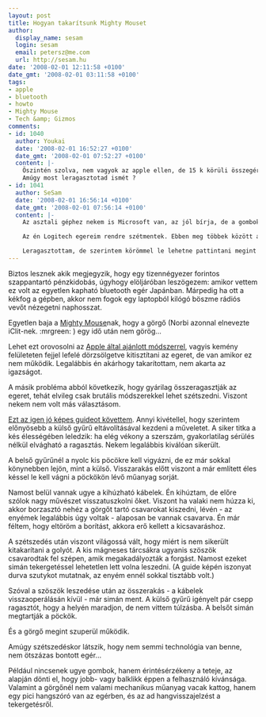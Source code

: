 ```yaml
---
layout: post
title: Hogyan takarítsunk Mighty Mouset
author:
  display_name: sesam
  login: sesam
  email: petersz@me.com
  url: http://sesam.hu
date: '2008-02-01 12:11:58 +0100'
date_gmt: '2008-02-01 03:11:58 +0100'
tags:
- apple
- bluetooth
- howto
- Mighty Mouse
- Tech &amp; Gizmos
comments:
- id: 1040
  author: Youkai
  date: '2008-02-01 16:52:27 +0100'
  date_gmt: '2008-02-01 07:52:27 +0100'
  content: |-
    Öszintén szolva, nem vagyok az apple ellen, de 15 k körüli összegért már csinálhatnának valami használhatóbb dolgot, amit nem kell így hackkelni :( mondjuk ennyiért kapsz már egy Logitech G5-t de az drótos meg izlések és pofonok. mondjuk azt nem értem, hogy miért nem kéri fel  az apple a laogitechet, hogy gyárts le neki a cuccokat, mina anno az M$ is tette, azokat nem kell takarítgatni. mondjuk M$ cucból csak hardvert láttam jót, mondjuk azt nem  is az ms gyártotta (kivéve az xbox :D , arról nem akarok nyiltkozni, mert akkor törölnöd kéne pár szót a kommentemből...)
    Amúgy most leragasztotad ismét ?
- id: 1041
  author: SeSam
  date: '2008-02-01 16:56:14 +0100'
  date_gmt: '2008-02-01 07:56:14 +0100'
  content: |-
    Az asztali géphez nekem is Microsoft van, az jól bírja, de a gomboknál lekopott a festék, tehát elég vacakul néz ki...

    Az én Logitech egereim rendre szétmentek. Ebben meg többek között a designt kell megfizetni.

    Leragasztottam, de szerintem körömmel le lehetne pattintani megint ha arról van szó.
---
```


Biztos lesznek akik megjegyzik, hogy egy tizennégyezer forintos szappantartó pénzkidobás, úgyhogy elöljáróban leszögezem: amikor vettem ez volt az egyetlen kapható bluetooth egér Japánban. Márpedig ha ott a kékfog a gépben, akkor nem fogok egy laptopból kilógó böszme rádiós vevőt nézegetni naphosszat.

Egyetlen baja a [Mighty Mouse](http://en.wikipedia.org/wiki/Apple_Mighty_Mouse)nak, hogy a görgő (Norbi azonnal elnevezte iClit-nek. :mrgreen: ) egy idő után nem görög...

Lehet ezt orovosolni az [Apple által ajánlott módszerrel](http://docs.info.apple.com/article.html?artnum=302417), vagyis kemény felületeten fejjel lefelé dörzsölgetve kitisztítani az egeret, de van amikor ez nem működik. Legalábbis én akárhogy takarítottam, nem akarta az igazságot.

A másik probléma abból következik, hogy gyárilag összeragasztják az egeret, tehát elvileg csak brutális módszerekkel lehet szétszedni. Viszont nekem nem volt más választásom.

[Ezt az igen jó képes guideot követtem](http://web.mac.com/karelgil/iWeb/MacWebSite/MightyMEng.html). Annyi kivétellel, hogy szerintem előnyösebb a külső gyűrű eltávolításával kezdeni a műveletet. A siker titka a kés élességében leledzik: ha elég vékony a szerszám, gyakorlatilag sérülés nélkül elvágható a ragasztás. Nekem legalábbis kiválóan sikerült.

A belső gyűrűnél a nyolc kis pöcökre kell vigyázni, de ez már sokkal könynebben lejön, mint a külső. Visszarakás előtt viszont a már említett éles késsel le kell vágni a pöckökön lévő műanyag sorját.

Namost belül vannak ugye a kihúzható kábelek. Én kihúztam, de előre szólok nagy művészet visszatuszkolni őket. Viszont ha valaki nem húzza ki, akkor borzasztó nehéz a görgőt tartó csavarokat kiszedni, lévén - az enyémek legalábbis úgy voltak - alaposan be vannak csavarva. Én már féltem, hogy eltöröm a borítást, akkora erő kellett a kicsavaráshoz.

A szétszedés után viszont világossá vált, hogy miért is nem sikerült kitakarítani a golyót. A kis mágneses tárcsákra ugyanis szöszök csavarodtak fel szépen, amik megakadályozták a forgást. Namost ezeket simán tekergetéssel lehetetlen lett volna leszedni. (A guide képén iszonyat durva szutykot mutatnak, az enyém ennél sokkal tisztább volt.)

Szóval a szöszök leszedése után az összerakás - a kábelek visszaoperálásán kívül - már simán ment. A külső gyűrű igényelt pár csepp ragasztót, hogy a helyén maradjon, de nem vittem túlzásba. A belsőt simán megtartják a pöckök.

És a görgő megint szuperül működik.

Amúgy szétszedéskor látszik, hogy nem semmi technológia van benne, nem ötszázas bontott egér...

Például nincsenek ugye gombok, hanem érintésérzékeny a teteje, az alapján dönti el, hogy jobb- vagy balklikk éppen a felhasználó kívánsága. Valamint a görgőnél nem valami mechanikus műanyag vacak kattog, hanem egy pici hangszóró van az egérben, és az ad hangvisszajelzést a tekergetésről.
